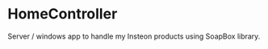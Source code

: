 HomeController
==============

Server / windows app to handle my Insteon products using SoapBox library.
